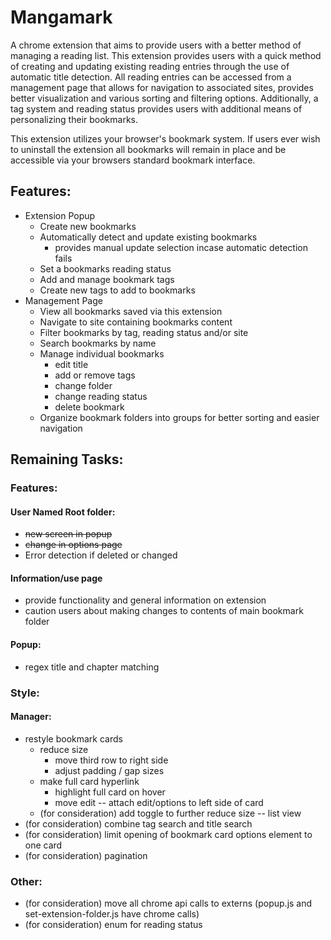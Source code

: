 # Mangamark

A chrome extension that aims to provide users with a better method of managing a reading list. This extension provides users with a quick method of creating and updating existing reading entries through the use of automatic title detection. All reading entries can be accessed from a management page that allows for navigation to associated sites, provides better visualization and various sorting and filtering options. Additionally, a tag system and reading status provides users with additional means of personalizing their bookmarks.

This extension utilizes your browser's bookmark system. If users ever wish to uninstall the extension all bookmarks will remain in place and be accessible via your browsers standard bookmark interface.

## Features:
- Extension Popup
  - Create new bookmarks
  - Automatically detect and update existing bookmarks
    - provides manual update selection incase automatic detection fails
  - Set a bookmarks reading status
  - Add and manage bookmark tags
  - Create new tags to add to bookmarks
- Management Page
  - View all bookmarks saved via this extension
  - Navigate to site containing bookmarks content
  - Filter bookmarks by tag, reading status and/or site
  - Search bookmarks by name
  - Manage individual bookmarks
    - edit title
    - add or remove tags
    - change folder
    - change reading status
    - delete bookmark
  - Organize bookmark folders into groups for better sorting and easier navigation

## Remaining Tasks:

### Features:

#### User Named Root folder:
  - ~~new screen in popup~~
  - ~~change in options page~~
  - Error detection if deleted or changed

#### Information/use page
  - provide functionality and general information on extension
  - caution users about making changes to contents of main bookmark folder

#### Popup:
- regex title and chapter matching

### Style:

#### Manager:
- restyle bookmark cards
  - reduce size
    - move third row to right side
    - adjust padding / gap sizes
  - make full card hyperlink
    - highlight full card on hover
    - move edit -- attach edit/options to left side of card
  - (for consideration) add toggle to further reduce size -- list view
- (for consideration) combine tag search and title search
- (for consideration) limit opening of bookmark card options element to one card
- (for consideration) pagination

### Other:
- (for consideration) move all chrome api calls to externs (popup.js and set-extension-folder.js have chrome calls)
- (for consideration) enum for reading status